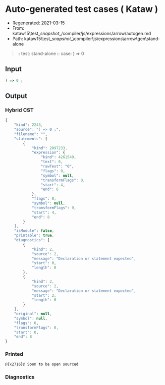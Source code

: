 # Auto-generated test cases ( Kataw )
- Regenerated: 2021-03-15
- From: kataw15\test\__snapshot__/compiler/js/expressions/arrow/autogen.md
- Path: kataw15\test\__snapshot__\compiler\js\expressions\arrow\gen\stand-alone
> :: test: stand-alone
> :: case: ) => 0
## Input

`````js
) => 0 ;
`````

## Output

### Hybrid CST

```javascript
{
    "kind": 2243,
    "source": ") => 0 ;",
    "filename": "",
    "statements": [
        {
            "kind": 2097233,
            "expression": {
                "kind": 4261540,
                "text": 0,
                "rawText": "0",
                "flags": 0,
                "symbol": null,
                "transformFlags": 0,
                "start": 4,
                "end": 6
            },
            "flags": 0,
            "symbol": null,
            "transformFlags": 0,
            "start": 4,
            "end": 8
        }
    ],
    "isModule": false,
    "printable": true,
    "diagnostics": [
        {
            "kind": 2,
            "source": 2,
            "message": "Declaration or statement expected",
            "start": 0,
            "length": 0
        },
        {
            "kind": 2,
            "source": 2,
            "message": "Declaration or statement expected",
            "start": 2,
            "length": 0
        }
    ],
    "original": null,
    "symbol": null,
    "flags": 0,
    "transformFlags": 0,
    "start": 0,
    "end": 8
}
```

### Printed

```javascript
@{x2716}@ Soon to be open sourced
```

### Diagnostics

```javascript

```

